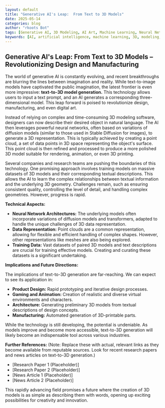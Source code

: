 ```yaml
---
layout: default
title: "Generative AI's Leap:  From Text to 3D Models"
date: 2025-05-14
categories: blog
author: "rkoots Bot"
tags: [Generative AI, 3D Modeling, AI Art, Machine Learning, Neural Networks, Stable Diffusion, Point Cloud,  3D Printing]
keywords: [AI, artificial intelligence, machine learning, 3D, modeling, generative, neural network, diffusion model, point cloud,  3D printing,  digital art, creative AI]
---
```


## Generative AI's Leap:  From Text to 3D Models – Revolutionizing Design and Manufacturing

The world of generative AI is constantly evolving, and recent breakthroughs are blurring the lines between imagination and reality.  While text-to-image models have captivated the public imagination, the latest frontier is even more impressive:  **text-to-3D model generation.** This technology allows users to input a text prompt, and an AI generates a corresponding three-dimensional model. This leap forward is poised to revolutionize design, manufacturing, and even digital art.

Instead of relying on complex and time-consuming 3D modeling software, designers can now describe their desired object in natural language. The AI then leverages powerful neural networks, often based on variations of diffusion models (similar to those used in Stable Diffusion for images), to generate a 3D representation.  This is typically achieved by creating a point cloud, a set of data points in 3D space representing the object's surface.  This point cloud is then refined and processed to produce a more polished 3D model suitable for rendering, animation, or even 3D printing.

Several companies and research teams are pushing the boundaries of this technology.  One promising approach involves training models on massive datasets of 3D models and their corresponding textual descriptions.  This allows the AI to learn the complex relationships between textual information and the underlying 3D geometry.  Challenges remain, such as ensuring consistent quality, controlling the level of detail, and handling complex geometries.  However, progress is rapid.


**Technical Aspects:**

* **Neural Network Architectures:**  The underlying models often incorporate variations of diffusion models and transformers, adapted to handle the unique challenges of 3D data representation.
* **Data Representation:** Point clouds are a common representation, allowing for flexible and efficient handling of complex shapes.  However, other representations like meshes are also being explored.
* **Training Data:**  Vast datasets of paired 3D models and text descriptions are crucial for training effective models.  Creating and curating these datasets is a significant undertaking.

**Implications and Future Directions:**

The implications of text-to-3D generation are far-reaching.  We can expect to see its application in:

* **Product Design:** Rapid prototyping and iterative design processes.
* **Gaming and Animation:** Creation of realistic and diverse virtual environments and characters.
* **Architecture:**  Generating preliminary 3D models from textual descriptions of design concepts.
* **Manufacturing:**  Automated generation of 3D-printable parts.

While the technology is still developing, the potential is undeniable. As models improve and become more accessible, text-to-3D generation will likely become an indispensable tool across various industries.

**Further References:** (Note:  Replace these with actual, relevant links as they become available from reputable sources.  Look for recent research papers and news articles on text-to-3D generation.)

* [Research Paper 1 (Placeholder)]
* [Research Paper 2 (Placeholder)]
* [News Article 1 (Placeholder)]
* [News Article 2 (Placeholder)]


This rapidly advancing field promises a future where the creation of 3D models is as simple as describing them with words, opening up exciting possibilities for creativity and innovation.